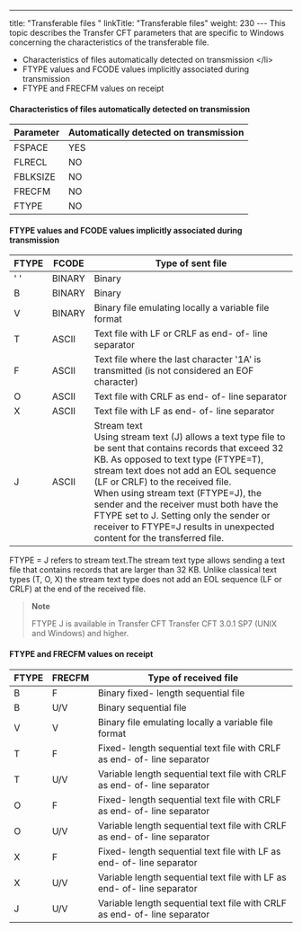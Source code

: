 ---
title: "Transferable files "
linkTitle: "Transferable files"
weight: 230
--- This
topic describes the Transfer
CFT parameters that are specific to Windows concerning the characteristics of the transferable file.

- Characteristics
    of files automatically detected on transmission
    &lt;/li>
- FTYPE
    values and FCODE values implicitly associated during transmission
- FTYPE
    and FRECFM values on receipt

#### Characteristics of files automatically detected on transmission

| Parameter  | Automatically detected on transmission  |
| --- | --- |
| FSPACE  | YES  |
| FLRECL  | NO  |
| FBLKSIZE  | NO  |
| FRECFM  | NO  |
| FTYPE  | NO  |

#### FTYPE values and FCODE values implicitly associated during transmission

| FTYPE  | FCODE  | Type of sent file  |
| --- | --- | --- |
| ' '  | BINARY  | Binary  |
| B  | BINARY  | Binary  |
| V  | BINARY  | Binary file emulating locally a variable file format  |
| T  | ASCII  | Text file with LF or CRLF as end- of- line separator  |
| F  | ASCII  | Text file where the last character '1A' is transmitted (is not considered an EOF character)  |
| O  | ASCII  | Text file with CRLF as end- of- line separator  |
| X  | ASCII  | Text file with LF as end- of- line separator  |
| J  | ASCII  | Stream text<br/> Using stream text (J) allows a text type file to be sent that contains records that exceed 32 KB. As opposed to text type (FTYPE=T), stream text does not add an EOL sequence (LF or CRLF) to the received file.<br/> When using stream text (FTYPE=J), the sender and the receiver must both have the FTYPE set to J. Setting only the sender or receiver to FTYPE=J results in unexpected content for the transferred file. |

FTYPE = J refers to stream text.The stream text type allows sending a text file that contains records that are larger than 32 KB. Unlike classical text types (T, O, X) the stream text type does not add an EOL sequence (LF or CRLF) at the end of the received file.

> **Note**
>
> FTYPE J is available in Transfer CFT Transfer CFT 3.0.1 SP7 (UNIX and Windows) and higher.

#### FTYPE and FRECFM values on receipt

| FTYPE  | FRECFM  | Type of received file  |
| --- | --- | --- |
| B  | F  | Binary fixed- length sequential file  |
| B | U/V | Binary sequential file  |
| V  | V | Binary file emulating locally a variable file format  |
| T  | F  | Fixed- length sequential text file with CRLF as end- of- line separator  |
| T  | U/V | Variable length sequential text file with CRLF as end- of- line separator  |
| O  | F  | Fixed- length sequential text file with CRLF as end- of- line separator  |
| O  | U/V  | Variable length sequential text file with CRLF as end- of- line separator  |
| X | F  | Fixed- length sequential text file with LF as end- of- line separator  |
| X  | U/V  | Variable length sequential text file with LF as end- of- line separator  |
| J  | U/V  | Variable length sequential text file with CRLF as end- of- line separator  |

